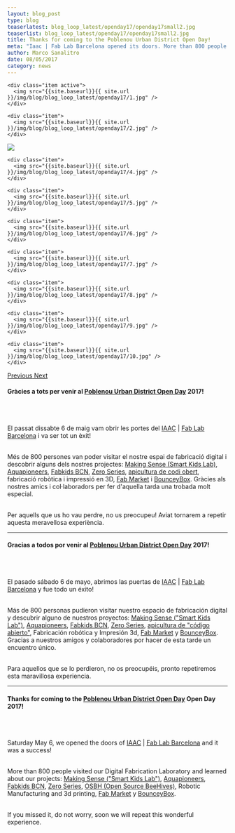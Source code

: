 ```yaml
---
layout: blog_post
type: blog
teaserlatest: blog_loop_latest/openday17/openday17small2.jpg
teaserlist: blog_loop_latest/openday17/openday17small2.jpg
title: Thanks for coming to the Poblenou Urban District Open Day!
meta: "Iaac | Fab Lab Barcelona opened its doors. More than 800 people visited our Digital Fabrication Laboratory and learned about our projects."
author: Marco Sanalitro
date: 08/05/2017 
category: news
---
```


<!--<img src= "http://www.fablabbcn.org/img/blog/blog_loop_latest/openday17/openday171.jpg" align="middle"> 
<br>



<!----- Image Slider ----------------------------- Image Slider -------------->


<div id="carousel-example-generic" class="carousel slide" data-ride="carousel">

<!--------------- Wrapper for slides --------------->

  <div class="carousel-inner" role="listbox">
   
    <div class="item active">
      <img src="{{site.baseurl}}{{ site.url }}/img/blog/blog_loop_latest/openday17/1.jpg" />
    </div>
    
    <div class="item">
      <img src="{{site.baseurl}}{{ site.url }}/img/blog/blog_loop_latest/openday17/2.jpg" />
    </div>

  <div class="item">
      <img src="{{site.baseurl}}{{ site.url }}/img/blog/blog_loop_latest/openday17/3.jpg" />
    </div>
    
    <div class="item">
      <img src="{{site.baseurl}}{{ site.url }}/img/blog/blog_loop_latest/openday17/4.jpg" />
    </div>
    
    <div class="item">
      <img src="{{site.baseurl}}{{ site.url }}/img/blog/blog_loop_latest/openday17/5.jpg" />
    </div>
    
    <div class="item">
      <img src="{{site.baseurl}}{{ site.url }}/img/blog/blog_loop_latest/openday17/6.jpg" />
    </div>
    
    <div class="item">
      <img src="{{site.baseurl}}{{ site.url }}/img/blog/blog_loop_latest/openday17/7.jpg" />
    </div>
    
    <div class="item">
      <img src="{{site.baseurl}}{{ site.url }}/img/blog/blog_loop_latest/openday17/8.jpg" />
    </div>
    
    <div class="item">
      <img src="{{site.baseurl}}{{ site.url }}/img/blog/blog_loop_latest/openday17/9.jpg" />
    </div>
    
    <div class="item">
      <img src="{{site.baseurl}}{{ site.url }}/img/blog/blog_loop_latest/openday17/10.jpg" />
    </div>
</div>

<!-------------------- Controls --------------------->

  <a class="left carousel-control" href="#carousel-example-generic" role="button" data-slide="prev">
    <span class="glyphicon glyphicon-chevron-left" aria-hidden="true"></span>
    <span class="sr-only">Previous</span>
  </a>
  <a class="right carousel-control" href="#carousel-example-generic" role="button" data-slide="next">
    <span class="glyphicon glyphicon-chevron-right" aria-hidden="true"></span>
    <span class="sr-only">Next</span>
  </a>
</div>

<p><h4>Gràcies a tots per venir al <a href="http://www.poblenouurbandistrict.com">Poblenou Urban District Open Day</a> 2017!</h4><br><br>

El passat dissabte 6 de maig vam obrir les portes del <a href="https://iaac.net/">IAAC</a> | <a href="http://fablabbcn.org/">Fab Lab Barcelona</a> i va ser tot un èxit!<br><br>

Més de 800 persones van poder visitar el nostre espai de fabricació digital i descobrir alguns dels nostres projectes: <a href="http://making-sense.eu/">Making Sense (Smart Kids Lab)</a>, <a href="http://aquapioneers.io/">Aquapioneers</a>, <a href="http://kids.fablabbcn.org/">Fabkids BCN</a>, <a href="http://fablabbcn.org/event/2017/01/21/zeroseries.html">Zero Series</a>, <a href="https://opensourcebeehives.com/">apicultura de codi obert</a>, fabricació robòtica i impressió en 3D, <a href="http://market.fablabs.io/">Fab Market</a> i <a href="https://www.facebook.com/bounceybox/">BounceyBox</a>. Gràcies als nostres amics i col·laboradors per fer d'aquella tarda una trobada molt especial.<br><br>

Per aquells que us ho vau perdre, no us preocupeu! Aviat tornarem a repetir aquesta meravellosa experiència.<br></p>

______

<p><h4>Gracias a todos por venir al <a href="http://www.poblenouurbandistrict.com">Poblenou Urban District Open Day</a> 2017!</h4><br><br>

El pasado sábado 6 de mayo, abrimos las puertas de <a href="https://iaac.net/">IAAC</a> | <a href="http://fablabbcn.org/">Fab Lab Barcelona</a> y fue todo un éxito!<br><br>

Más de 800 personas pudieron visitar nuestro espacio de fabricación digital y descubrir alguno de nuestros proyectos: <a href="http://making-sense.eu/">Making Sense ("Smart Kids Lab")</a>, <a href="http://aquapioneers.io/">Aquapioneers</a>, <a href="http://kids.fablabbcn.org/">Fabkids BCN</a>, <a href="http://fablabbcn.org/event/2017/01/21/zeroseries.html">Zero Series</a>, <a href="https://opensourcebeehives.com/">apicultura de "código abierto"</a>, Fabricación robótica y Impresión 3d, <a href="http://market.fablabs.io/">Fab Market</a> y <a href="https://www.facebook.com/bounceybox/">BounceyBox</a>. Gracias a nuestros amigos y colaboradores por hacer de esta tarde un encuentro único.<br><br>

Para aquellos que se lo perdieron, no os preocupéis, pronto repetiremos esta maravillosa experiencia.<br></p>

______


<p><h4>Thanks for coming to the <a href="http://www.poblenouurbandistrict.com">Poblenou Urban District Open Day</a> Open Day 2017!</h4><br><br>

Saturday May 6, we opened the doors of <a href="https://iaac.net/">IAAC</a> | <a href="http://fablabbcn.org/">Fab Lab Barcelona</a> and it was a success!<br><br>

More than 800 people visited our Digital Fabrication Laboratory and learned about our projects:
<a href="http://making-sense.eu/">Making Sense ("Smart Kids Lab")</a>, <a href="http://aquapioneers.io/">Aquapioneers</a>, <a href="http://kids.fablabbcn.org/">Fabkids BCN</a>, <a href="http://fablabbcn.org/event/2017/01/21/zeroseries.html">Zero Series</a>, <a href="https://opensourcebeehives.com/"> OSBH (Open Source BeeHives)</a>, Robotic Manufacturing and 3d printing, <a href="http://market.fablabs.io/">Fab Market</a> y <a href="https://www.facebook.com/bounceybox/">BounceyBox</a>.<br><br>

If you missed it, do not worry, soon we will repeat this wonderful experience.<br></p>



